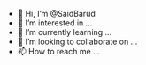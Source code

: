 - 👋 Hi, I’m @SaidBarud
- 👀 I’m interested in ...
- 🌱 I’m currently learning ...
- 💞️ I’m looking to collaborate on ...
- 📫 How to reach me ...

<!---
SaidBarud/SaidBarud is a ✨ special ✨ repository because its `README.md` (this file) appears on your GitHub profile.
You can click the Preview link to take a look at your changes.
--->
